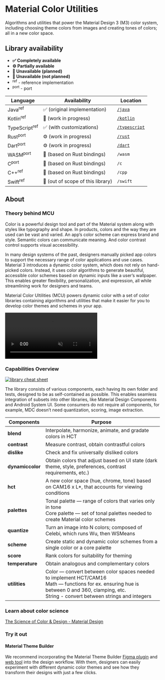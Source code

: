 # Material Color Utilities

Algorithms and utilities that power the Material Design 3 (M3) color system, including choosing theme colors from images and creating tones of colors; all in a new color space.

## Library availability

* **✅ Completely available**
* **⚙️ Partially available**
* **🚧 Unavailable (planned)**
* **🚫 Unavailable (not planned)**
* <sup>ref</sup> - reference implementation
* <sup>port</sup> - port

| Language | Availability | Location |
| - | - | - |
| Java<sup>ref</sup>  | ✅ (original implementation) | [`/java`](/java) |
| Kotlin<sup>ref</sup>  | 🚧 (work in progress) | [`/kotlin`](/kotlin) |
| TypeScript<sup>ref</sup> | ✅ (with customizations) | [`/typescript`](https://github.com/deminearchiver/material-color-utilities-typescript) |
| Rust<sup>port</sup> | ⚙️ (work in progress) | [`/rust`](https://github.com/deminearchiver/material-color-utilities-rust) |
| Dart<sup>port</sup> | ⚙️ (work in progress) | [`/dart`](https://github.com/deminearchiver/material-color-utilities-dart) |
| WASM<sup>port</sup>  | 🚧 (based on Rust bindings) | `/wasm` |
| C<sup>port</sup> | 🚧 (based on Rust bindings) | `/c` |
| C++<sup>ref</sup> | 🚧 (based on Rust bindings) | `/cpp` |
| Swift<sup>ref</sup> | 🚫 (out of scope of this library) | `/swift` |

## About

### Theory behind MCU

Color is a powerful design tool and part of the Material system along with
styles like typography and shape. In products, colors and the way they are used
can be vast and varied. An app’s color scheme can express brand and style.
Semantic colors can communicate meaning. And color contrast control supports
visual accessibility.

In many design systems of the past, designers manually picked app colors to
support the necessary range of color applications and use cases. Material 3
introduces a dynamic color system, which does not rely on hand-picked colors.
Instead, it uses color algorithms to generate beautiful, accessible color
schemes based on dynamic inputs like a user’s wallpaper. This enables greater
flexibility, personalization, and expression, all while streamlining work for
designers and teams.

Material Color Ultilities (MCU) powers dynamic color with a set of color
libraries containing algorithms and utilities that make it easier for you to
develop color themes and schemes in your app.

<video autoplay muted loop src="https://user-images.githubusercontent.com/6655696/146014425-8e8e04bc-e646-4cc2-a3e7-97497a3e1b09.mp4" data-canonical-src="https://user-images.githubusercontent.com/6655696/146014425-8e8e04bc-e646-4cc2-a3e7-97497a3e1b09.mp4" class="d-block rounded-bottom-2 width-fit" style="max-width:640px;"></video>

### Capabilities Overview

<a href="https://github.com/material-foundation/material-color-utilities/raw/main/cheat_sheet.png">
    <img alt="library cheat sheet" src="https://github.com/material-foundation/material-color-utilities/raw/main/cheat_sheet.png" style="max-width:640px;" />
</a>

The library consists of various components, each having its own folder and
tests, designed to be as self-contained as possible. This enables seamless
integration of subsets into other libraries, like Material Design Components
and Android System UI. Some consumers do not require all components, for
example, MDC doesn’t need quantization, scoring, image extraction.

| Components       | Purpose                                                                                                                                                                                             |
| ---------------- | --------------------------------------------------------------------------------------------------------------------------------------------------------------------------------------------------- |
| **blend**        | Interpolate, harmonize, animate, and gradate colors in HCT                                                                                                                                          |
| **contrast**     | Measure contrast, obtain contrastful colors                                                                                                                                                         |
| **dislike**      | Check and fix universally disliked colors                                                                                                                                                           |
| **dynamiccolor** | Obtain colors that adjust based on UI state (dark theme, style, preferences, contrast requirements, etc.)                                                                                           |
| **hct**          | A new color space (hue, chrome, tone) based on CAM16 x L\*, that accounts for viewing conditions                                                                                                    |
| **palettes**     | Tonal palette — range of colors that varies only in tone <br>Core palette — set of tonal palettes needed to create Material color schemes                                                           |
| **quantize**     | Turn an image into N colors; composed of Celebi, which runs Wu, then WSMeans                                                                                                                        |
| **scheme**       | Create static and dynamic color schemes from a single color or a core palette                                                                                                                       |
| **score**        | Rank colors for suitability for theming                                                                                                                                                             |
| **temperature**  | Obtain analogous and complementary colors                                                                                                                                                           |
| **utilities**    | Color — convert between color spaces needed to implement HCT/CAM16 <br>Math — functions for ex. ensuring hue is between 0 and 360, clamping, etc. <br>String - convert between strings and integers |

### Learn about color science

[The Science of Color & Design - Material Design](https://material.io/blog/science-of-color-design)

### Try it out

#### Material Theme Builder

We recommend incorporating the Material Theme Builder
[Figma plugin](https://www.figma.com/community/plugin/1034969338659738588/Material-Theme-Builder)
and [web tool](https://material-foundation.github.io/material-theme-builder/)
into the design workflow. With them, designers can easily experiment with
different dynamic color themes and see how they transform their designs with
just a few clicks.
